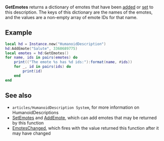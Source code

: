 **GetEmotes** returns a dictionary of emotes that have been [added](https://developer.roblox.com/en-us/api-reference/function/HumanoidDescription/AddEmote) or [set](https://developer.roblox.com/en-us/api-reference/function/HumanoidDescription/SetEmotes) to this description. The keys of this dictionary are the names of the emotes, and the values are a non-empty array of emote IDs for that name.

Example
-------

```lua
local hd = Instance.new("HumanoidDescription")
hd:AddEmote("Salute", 3360689775)
local emotes = hd:GetEmotes()
for name, ids in pairs(emotes) do
    print(("The emote %s has %d ids:"):format(name, #ids))
    for _, id in pairs(ids) do
        print(id)
    end
end
``` 

See also
--------

*   `articles/HumanoidDescription System`, for more information on HumanoidDescriptions
*   [SetEmotes](https://developer.roblox.com/en-us/api-reference/function/HumanoidDescription/SetEmotes) and [AddEmote](https://developer.roblox.com/en-us/api-reference/function/HumanoidDescription/AddEmote), which can add emotes that may be returned by this function
*   [EmotesChanged](https://developer.roblox.com/en-us/api-reference/event/HumanoidDescription/EmotesChanged), which fires with the value returned this function after it may have changed